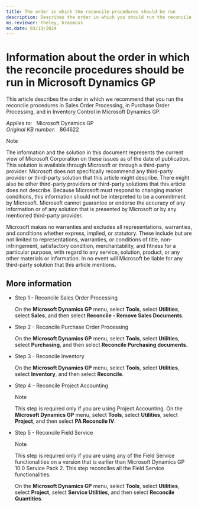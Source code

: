 ```yaml
---
title: The order in which the reconcile procedures should be run
description: Describes the order in which you should run the reconcile procedures in Microsoft Dynamics GP or in Microsoft Business Solutions - Great Plains.
ms.reviewer: theley, krasmuss
ms.date: 03/13/2024
---
```

# Information about the order in which the reconcile procedures should be run in Microsoft Dynamics GP

This article describes the order in which we recommend that you run the reconcile procedures in Sales Order Processing, in Purchase Order Processing, and in Inventory Control in Microsoft Dynamics GP.

_Applies to:_ &nbsp; Microsoft Dynamics GP  
_Original KB number:_ &nbsp; 864622

> [!NOTE]
The information and the solution in this document represents the current view of Microsoft Corporation on these issues as of the date of publication. This solution is available through Microsoft or through a third-party provider. Microsoft does not specifically recommend any third-party provider or third-party solution that this article might describe. There might also be other third-party providers or third-party solutions that this article does not describe. Because Microsoft must respond to changing market conditions, this information should not be interpreted to be a commitment by Microsoft. Microsoft cannot guarantee or endorse the accuracy of any information or of any solution that is presented by Microsoft or by any mentioned third-party provider.

Microsoft makes no warranties and excludes all representations, warranties, and conditions whether express, implied, or statutory. These include but are not limited to representations, warranties, or conditions of title, non-infringement, satisfactory condition, merchantability, and fitness for a particular purpose, with regard to any service, solution, product, or any other materials or information. In no event will Microsoft be liable for any third-party solution that this article mentions.

## More information

- Step 1 - Reconcile Sales Order Processing

  On the **Microsoft Dynamics GP** menu, select **Tools**, select **Utilities**, select **Sales**, and then select **Reconcile - Remove Sales Documents**.

- Step 2 - Reconcile Purchase Order Processing

  On the **Microsoft Dynamics GP** menu, select **Tools**, select **Utilities**, select **Purchasing**, and then select **Reconcile Purchasing documents**.

- Step 3 - Reconcile Inventory

  On the **Microsoft Dynamics GP** menu, select **Tools**, select **Utilities**, select **Inventory**, and then select **Reconcile**.

- Step 4 - Reconcile Project Accounting

  > [!NOTE]
  > This step is required only if you are using Project Accounting.
On the **Microsoft Dynamics GP** menu, select **Tools**, select **Utilities**, select **Project**, and then select **PA Reconcile IV**.

- Step 5 - Reconcile Field Service

  > [!NOTE]
  > This step is required only if you are using any of the Field Service functionalities on a version that is earlier than Microsoft Dynamics GP 10.0 Service Pack 2. This step reconciles all the Field Service functionalities.

  On the **Microsoft Dynamics GP** menu, select **Tools**, select **Utilities**, select **Project**, select **Service Utilities**, and then select **Reconcile Quantities**.
